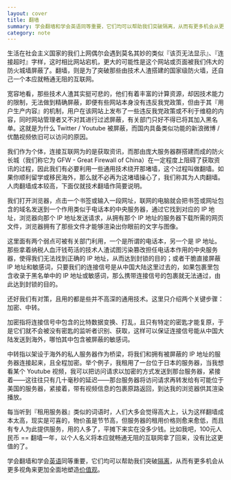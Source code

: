 ```yaml
---
layout: cover
title: 翻墙
summary: 学会翻墙和学会英语同等重要，它们均可以帮助我们突破隔离，从而有更多机会从更多视角来更加全面地塑造价值观。
category: note
---
```


生活在社会主义国家的我们上网偶尔会遇到莫名其妙的类似『该页无法显示』、『连接超时』字样，这时相比网站宕机，更大的可能性是这个网站或页面被我们伟大的防火城墙屏蔽了。翻墙，则是为了突破那些由技术人渣搭建的国家级防火墙，还自己一个本应就畅通无阻的互联网。

宽容地看，那些技术人渣其实挺可悲的，他们有着丰富的计算资源，却因技术能力的限制，无法做到精确屏蔽，即便有些网站本身没有违反我党政策，但由于其『用户生产内容』的机制，用户在该网站上发布了一些违反我党政策或不利于维稳的内容，同时网站管理者又不对其进行过滤屏蔽，有关部门只好不得已将其加入黑名单。这就是为什么 Twitter / Youtube 被屏蔽，而国内具备类似功能的新浪微博 / 优酷视频依旧可以访问的原因。

我们作为个体，连接互联网为的是获取资讯，而那由庞大服务器群搭建而成的防火长城（我们称它为 GFW - Great Firewall of China）在一定程度上阻碍了获取资讯的过程，因此我们有必要利用一些通用技术绕开那堵墙，这个过程叫做翻墙。如果你顺利留学或移民海外，那么就不必再为这堵墙操心了，我们称其为人肉翻墙。人肉翻墙成本较高，下面仅就技术翻墙作简要说明。

我们打开浏览器，点击一个书签或输入一段网址，联网的电脑就会把书签或网址包含的域名发送到一个作用类似于电话本的中央服务器，通过它找到对应的 IP 地址，浏览器向那个 IP 地址发送请求，从拥有那个 IP 地址的服务器下载所需的网页文件，浏览器拥有了那些文件才能够渲染出你眼前的文字与图像。

这里面有两个弱点可被有关部门利用，一个是所谓的电话本，另一个是 IP 地址。那些拿着纳税人血汗钱苟活的技术人渣试图污染篡改担任电话本作用的中央服务器，使得我们无法找到正确的 IP 地址，从而达到封锁的目的；或者干脆直接屏蔽 IP 地址和敏感词，只要我们的连接信号是从中国大陆这里过去的，如果包裹里包含收录于黑名单中的 IP 地址或敏感词，那么携带连接信号的包裹就无法通过，由此达到封锁的目的。

还好我们有对策，且用的都是些并不高深的通用技术。这里只介绍两个关键步骤：加密、中转。

加密指将连接信号中包含的比特数据变换、打乱，且只有特定的密匙才能复原，于是它们就不会被没有密匙的监听者识别、获取，这样可以保证连接信号能从中国大陆发送到海外，哪怕其中包含被屏蔽的敏感词。

中转指以架设于海外的私人服务器作为桥梁，将我们和拥有被屏蔽的 IP 地址的服务器连接起来，且全程加密。举个例子，我租用了一台位于日本的服务器，当我想看某个 Youtube 视频，我可以把访问请求以加密的方式发送到那台服务器，紧接着——这往往只有几十毫秒的延迟——那台服务器将访问请求再转发给有可能位于美国的服务器，紧接着，带有视频信息的包裹原路返回，到达我的浏览器供其渲染播放。

每当听到『租用服务器』类似的词语时，人们大多会觉得高大上，认为这样翻墙成本太高，现实是可喜的，物价虽是节节高，但服务器的租用价格则愈来愈低，而且有专人为此提供服务，用的人多了，平摊下来实在没多少钱。比如我吧，100元人民币 == 翻墙一年，以个人名义将本应就畅通无阻的互联网拿了回来，没有比这更值的了。

学会翻墙和学会[英语](/note/language.html)同等重要，它们均可以帮助我们突破[隔离](/note/segregate.html)，从而有更多机会从更多视角来更加全面地塑造[价值观](/note/value.html)。
